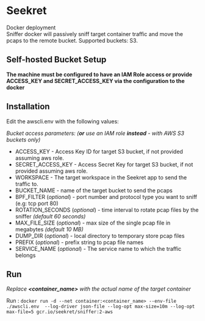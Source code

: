 Seekret
=======
Docker deployment  
Sniffer docker will passively sniff target container traffic and move the pcaps to the remote bucket.
Supported buckets: S3.

## Self-hosted Bucket Setup

**The machine must be configured to have an IAM Role access or provide ACCESS_KEY and SECRET_ACCESS_KEY via the configuration to the docker**

## Installation

Edit the awscli.env with the following values:

_Bucket access parameters: (**or** use an IAM role **instead** - with AWS S3 buckets only)_ 
- ACCESS_KEY            - Access Key ID for target S3 bucket, if not provided assuming aws role.
- SECRET_ACCESS_KEY     - Access Secret Key for target S3 bucket, if not provided assuming aws role.
- WORKSPACE             - The target workspace in the Seekret app to send the traffic to. 
- BUCKET_NAME           - name of the target bucket to send the pcaps
- BPF_FILTER (_optional_)           - port number and protocol type you want to sniff (e.g: tcp port 80)
- ROTATION_SECONDS (_optional_)     - time interval to rotate pcap files by the sniffer _(default 60 seconds)_
- MAX_FILE_SIZE (_optional_)        - max size of the single pcap file in megabytes _(default 10 MB)_
- DUMP_DIR (_optional_)             - local directory to temporary store pcap files
- PREFIX (_optional_)               - prefix string to pcap file names  
- SERVICE_NAME (_optional_)         - The service name to which the traffic belongs

## Run

_Replace **<container_name>** with the actual name of the target container_

Run : `docker run -d --net container:<container_name> --env-file ./awscli.env  --log-driver json-file --log-opt max-size=10m --log-opt max-file=5 gcr.io/seekret/sniffer:2-aws` 


